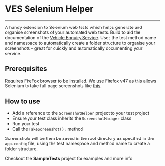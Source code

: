 # VES Selenium Helper
---

A handy extension to Selenium web tests which helps generate and organise screenshots of your automated web tests. Build to aid the documentation of the [Vehicle Enquiry Service](https://vehicleenquiry.service.gov.uk/). Uses the test method name and namespace to automatically create a folder structure to organise your screenshots - great for quickly and automatically documenting your service.

## Prerequisites

Requires FireFox browser to be installed. We use [Firefox v47](https://ftp.mozilla.org/pub/firefox/releases/47.0/) as this allows Selenium to take full page screenshots like [this](https://raw.githubusercontent.com/dvla/ves-screenshot-helper/master/SampleScreenshots/GovUkHomePageTest.png).


## How to use
* Add a reference to the `ScreenshotHelper` project to your test project
* Ensure your test class inherits the `ScreenshotManager` class
* Run your test 
* Call the `TakeScreenshot();` method

Screenshots will be then be saved in the root directory as specified in the `app.config` file, using the test namespace and method name to create a folder structure.

Checkout the **SampleTests** project for examples and more info